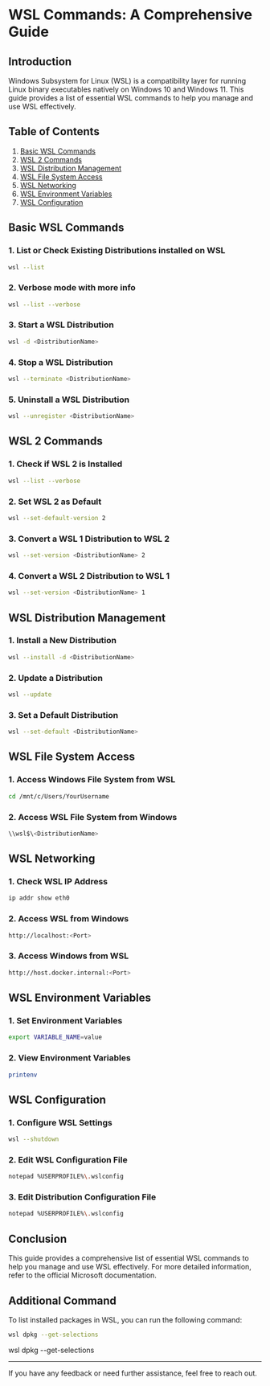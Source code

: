 # WSL Commands: A Comprehensive Guide

## Introduction

Windows Subsystem for Linux (WSL) is a compatibility layer for running Linux binary executables natively on Windows 10 and Windows 11. This guide provides a list of essential WSL commands to help you manage and use WSL effectively.

## Table of Contents

1. [Basic WSL Commands](#basic-wsl-commands)
2. [WSL 2 Commands](#wsl-2-commands)
3. [WSL Distribution Management](#wsl-distribution-management)
4. [WSL File System Access](#wsl-file-system-access)
5. [WSL Networking](#wsl-networking)
6. [WSL Environment Variables](#wsl-environment-variables)
7. [WSL Configuration](#wsl-configuration)

## Basic WSL Commands



### 1. List or Check Existing Distributions installed on WSL
```sh
wsl --list
```
### 2. Verbose mode with more info
```sh
wsl --list --verbose
```

### 3. Start a WSL Distribution
```sh
wsl -d <DistributionName>
```

### 4. Stop a WSL Distribution
```sh
wsl --terminate <DistributionName>
```

### 5. Uninstall a WSL Distribution
```sh
wsl --unregister <DistributionName>
```

## WSL 2 Commands

### 1. Check if WSL 2 is Installed
```sh
wsl --list --verbose
```

### 2. Set WSL 2 as Default
```sh
wsl --set-default-version 2
```

### 3. Convert a WSL 1 Distribution to WSL 2
```sh
wsl --set-version <DistributionName> 2
```

### 4. Convert a WSL 2 Distribution to WSL 1
```sh
wsl --set-version <DistributionName> 1
```

## WSL Distribution Management

### 1. Install a New Distribution
```sh
wsl --install -d <DistributionName>
```

### 2. Update a Distribution
```sh
wsl --update
```

### 3. Set a Default Distribution
```sh
wsl --set-default <DistributionName>
```

## WSL File System Access

### 1. Access Windows File System from WSL
```sh
cd /mnt/c/Users/YourUsername
```

### 2. Access WSL File System from Windows
```sh
\\wsl$\<DistributionName>
```

## WSL Networking

### 1. Check WSL IP Address
```sh
ip addr show eth0
```

### 2. Access WSL from Windows
```sh
http://localhost:<Port>
```

### 3. Access Windows from WSL
```sh
http://host.docker.internal:<Port>
```

## WSL Environment Variables

### 1. Set Environment Variables
```sh
export VARIABLE_NAME=value
```

### 2. View Environment Variables
```sh
printenv
```

## WSL Configuration

### 1. Configure WSL Settings
```sh
wsl --shutdown
```

### 2. Edit WSL Configuration File
```sh
notepad %USERPROFILE%\.wslconfig
```

### 3. Edit Distribution Configuration File
```sh
notepad %USERPROFILE%\.wslconfig
```

## Conclusion

This guide provides a comprehensive list of essential WSL commands to help you manage and use WSL effectively. For more detailed information, refer to the official Microsoft documentation.

## Additional Command

To list installed packages in WSL, you can run the following command:

```bash
wsl dpkg --get-selections
```
wsl dpkg --get-selections

---

If you have any feedback or need further assistance, feel free to reach out.
